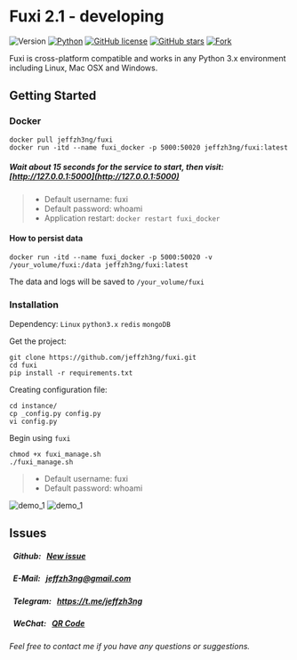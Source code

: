 # Fuxi 2.1 - developing

![Version](https://img.shields.io/badge/Version-Alpha--v2.1-red)
[![Python](https://img.shields.io/badge/Python-3.6%20%7C%203.7-blue)](https://www.python.org/)
[![GitHub license](https://img.shields.io/badge/License-MIT-green)](https://github.com/jeffzh3ng/fuxi/blob/master/LICENSE)
[![GitHub stars](https://img.shields.io/github/stars/jeffzh3ng/fuxi?style=social)](https://github.com/jeffzh3ng/fuxi/stargazers)
[![Fork](https://img.shields.io/github/forks/jeffzh3ng/fuxi?style=social)](https://github.com/jeffzh3ng/fuxi/fork)

Fuxi is cross-platform compatible and works in any Python 3.x environment including Linux, Mac OSX and Windows.

## Getting Started

### Docker

```shell
docker pull jeffzh3ng/fuxi
docker run -itd --name fuxi_docker -p 5000:50020 jeffzh3ng/fuxi:latest
```

##### Wait about 15 seconds for the service to start, then visit: [http://127.0.0.1:5000](http://127.0.0.1:5000)

> - Default username: fuxi 
> - Default password: whoami
> - Application restart: `docker restart fuxi_docker`

#### How to persist data

```shell
docker run -itd --name fuxi_docker -p 5000:50020 -v /your_volume/fuxi:/data jeffzh3ng/fuxi:latest
```

The data and logs will be saved to `/your_volume/fuxi`

### Installation

Dependency: `Linux` `python3.x` `redis` `mongoDB`

Get the project:

```shell
git clone https://github.com/jeffzh3ng/fuxi.git
cd fuxi
pip install -r requirements.txt
```

Creating configuration file:

```shell
cd instance/
cp _config.py config.py
vi config.py
```

Begin using `fuxi`

```shell
chmod +x fuxi_manage.sh
./fuxi_manage.sh
```

> - Default username: fuxi 
> - Default password: whoami

![demo_1](https://raw.githubusercontent.com/jeffzh3ng/fuxi/v2.1/docs/img/2020_03_20_01_demo.png)
![demo_1](https://raw.githubusercontent.com/jeffzh3ng/fuxi/v2.1/docs/img/2020_03_20_02_demo.png)

## Issues

##### &nbsp;&nbsp;Github:&nbsp;&nbsp;&nbsp;[New issue](https://github.com/jeffzh3ng/fuxi/issues/new)
##### &nbsp;&nbsp;E-Mail:&nbsp;&nbsp;&nbsp;<jeffzh3ng@gmail.com>
##### &nbsp;&nbsp;Telegram:&nbsp;&nbsp;&nbsp;<https://t.me/jeffzh3ng>
##### &nbsp;&nbsp;WeChat:&nbsp;&nbsp;&nbsp;[QR Code](https://raw.githubusercontent.com/jeffzh3ng/fuxi/v2.1/docs/img/wechat.jpeg)
*Feel free to contact me if you have any questions or suggestions.*